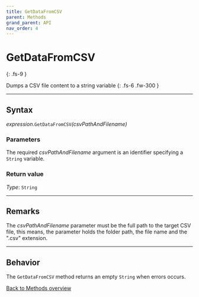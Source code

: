 ```yaml
---
title: GetDataFromCSV
parent: Methods
grand_parent: API
nav_order: 4
---
```


# GetDataFromCSV
{: .fs-9 }

Dumps a CSV file content to a string variable
{: .fs-6 .fw-300 }

---

## Syntax

*expression*.`GetDataFromCSV`*(csvPathAndFilename)*

### Parameters

The required *csvPathAndFilename* argument is an identifier specifying a `String` variable.

### Return value

*Type*: `String`

---

## Remarks

The *csvPathAndFilename* parameter must be the full path to the target CSV file, this means, the parameter holds the folder path, the file name and the ".csv" extension.

---

## Behavior

The `GetDataFromCSV` method returns an empty `String` when errors occurs.

[Back to Methods overview](https://ws-garcia.github.io/VBA-CSV-interface/api/methods/)